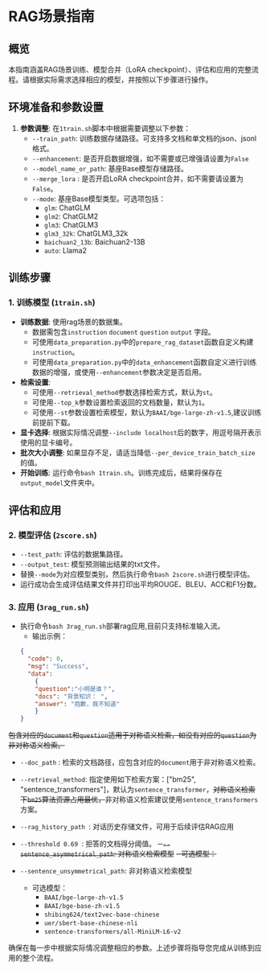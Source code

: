 # RAG场景指南

## 概览
本指南涵盖RAG场景训练、模型合并（LoRA checkpoint）、评估和应用的完整流程。请根据实际需求选择相应的模型，并按照以下步骤进行操作。

## 环境准备和参数设置
1. **参数调整**: 在`1train.sh`脚本中根据需要调整以下参数：
   - `--train_path`: 训练数据存储路径。可支持多文档和单文档的json、jsonl格式。
   - `--enhancement`: 是否开启数据增强，如不需要或已增强请设置为`False`
   - `--model_name_or_path`: 基座Base模型存储路径。
   - `--merge_lora` : 是否开启LoRA checkpoint合并，如不需要请设置为`False`。
   - `--mode`: 基座Base模型类型。可选项包括：
     - `glm`: ChatGLM
     - `glm2`: ChatGLM2
     - `glm3`: ChatGLM3
     - `glm3_32k`: ChatGLM3_32k
     - `baichuan2_13b`: Baichuan2-13B
     - `auto`: Llama2

## 训练步骤
### 1. 训练模型 (`1train.sh`)
- **训练数据**: 使用rag场景的数据集。
  - 数据需包含`instruction` `document` `question` `output` 字段。
  - 可使用`data_preparation.py`中的`prepare_rag_dataset`函数自定义构建`instruction`。
  - 可使用`data_preparation.py`中的`data_enhancement`函数自定义进行训练数据的增强，或使用`--enhancement`参数决定是否启用。
- **检索设置**:                
  - 可使用`--retrieval_method`参数选择检索方式，默认为`st`。 
  - 可使用`--top_k`参数设置检索返回的文档数量，默认为`1`。
  - 可使用`--st`参数设置检索模型，默认为`BAAI/bge-large-zh-v1.5`,建议训练前提前下载。   
- **显卡选择**: 根据实际情况调整`--include localhost`后的数字，用逗号隔开表示使用的显卡编号。
- **批次大小调整**: 如果显存不足，请适当降低`--per_device_train_batch_size`的值。
- **开始训练**: 运行命令`bash 1train.sh`。训练完成后，结果将保存在`output_model`文件夹中。



## 评估和应用
### 2. 模型评估 (`2score.sh`)
- `--test_path`: 评估的数据集路径。
- `--output_test`: 模型预测输出结果的txt文件。
- 替换`--mode`为对应模型类别，然后执行命令`bash 2score.sh`进行模型评估。
- 运行成功会生成评估结果文件并打印出平均ROUGE、BLEU、ACC和F1分数。

### 3. 应用 (`3rag_run.sh`)
- 执行命令`bash 3rag_run.sh`部署rag应用,目前只支持标准输入流。
  - 输出示例：
  ```json
  {
    "code": 0,
    "msg": "Success",
    "data": 
      {
      "question":"小明是谁？",
      "docs": "背景知识： ",
      "answer": "抱歉，我不知道"
      }
  }
  ```
~~包含对应的`document`和`question`适用于对称语义检索，如没有对应的`question`为非对称语义检索。~~

- `--doc_path` : 检索的文档路径，应包含对应的`document`用于非对称语义检索。
- `--retrieval_method`: 指定使用如下检索方案：["bm25", "sentence_transformers"]，默认为`sentence_transformer`，~~对称语义检索下`bm25`算法资源占用最优，~~非对称语义检索建议使用`sentence_transformers`方案。
- `--rag_history_path `: 对话历史存储文件，可用于后续评估RAG应用
- `--threshold 0.69 `: 拒答的文档得分阈值。
~~- `--sentence_asymmetrical_path`: 对称语义检索模型~~
  ~~- 可选模型：~~

- `--sentence_unsymmetrical_path`: 非对称语义检索模型
  - 可选模型：
    - `BAAI/bge-large-zh-v1.5`
    - `BAAI/bge-base-zh-v1.5`
    - `shibing624/text2vec-base-chinese`
    - `uer/sbert-base-chinese-nli`
    - `sentence-transformers/all-MiniLM-L6-v2`



确保在每一步中根据实际情况调整相应的参数。上述步骤将指导您完成从训练到应用的整个流程。
